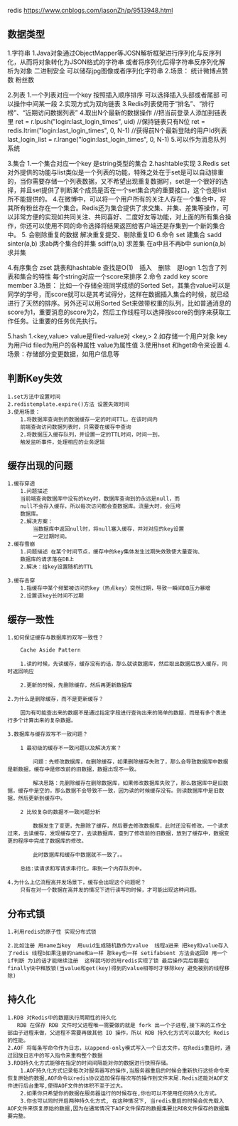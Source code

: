 redis
https://www.cnblogs.com/jasonZh/p/9513948.html
## 数据类型

1.字符串
    1.Java对象通过ObjectMapper等JOSN解析框架进行序列化与反序列化，从而将对象转化为JSON格式的字符串
        或者将序列化后得字符串反序列化解析为对象
        二进制安全 可以储存jpg图像或者序列化字符串
    2.场景：
        统计微博点赞数 粉丝数

2.列表
    1.一个列表对应一个key 按照插入顺序排序 可以选择插入头部或者尾部 可以操作中间某一段
    2.实现方式为双向链表
    3.Redis列表使用于“排名”、“排行榜”、“近期访问数据列表”
    4.取出N个最新的数据操作
        //把当前登录人添加到链表里
        ret = r.lpush("login:last_login_times", uid)
        //保持链表只有N位
        ret = redis.ltrim("login:last_login_times", 0, N-1)
        //获得前N个最新登陆的用户Id列表
        last_login_list = r.lrange("login:last_login_times", 0, N-1)
    5.可以作为消息队列系统

3.集合
    1.一个集合对应一个key 是string类型的集合
    2.hashtable实现
    3.Redis set对外提供的功能与list类似是一个列表的功能，特殊之处在于set是可以自动排重的，当你需要存储一个列表数据，又不希望出现重复数据时，set是一个很好的选择，并且set提供了判断某个成员是否在一个set集合内的重要接口，这个也是list所不能提供的。
    4.在微博中，可以将一个用户所有的关注人存在一个集合中，将其所有粉丝存在一个集合。Redis还为集合提供了求交集、并集、差集等操作，可以非常方便的实现如共同关注、共同喜好、二度好友等功能，对上面的所有集合操作，你还可以使用不同的命令选择将结果返回给客户端还是存集到一个新的集合中。
    5.
        会剔除重复的数据
        解决重复提交、剔除重复ID
    6.命令
        set 建集合
        sadd 
        sinter(a,b) 求ab两个集合的并集
        sdiff(a,b) 求差集 在a中且不再b中
        sunion(a,b)求并集

4.有序集合 zset  跳表和hashtable  查找是O(1)　插入　删除　是logn
    1.包含了列表和集合的特性 每个string对应一个score来排序
    2.命令 zadd key score member
    3.场景：
        比如一个存储全班同学成绩的Sorted Set，其集合value可以是同学的学号，而score就可以是其考试得分，这样在数据插入集合的时候，就已经进行了天然的排序。另外还可以用Sorted Set来做带权重的队列，比如普通消息的score为1，重要消息的score为2，然后工作线程可以选择按score的倒序来获取工作任务。让重要的任务优先执行。

5.hash
    1.<key,value>  value是filed-value对 <key,<filed-value>>
    2.如存储一个用户对象 key为用户id filed为用户的各种属性 value为属性值
    3.使用hset 和hget命令来设置
    4.场景：存储部分变更数据，如用户信息等


## 判断Key失效
    1.set方法中设置时间
    2.redistemplate.expire()方法 设置失效时间
    3.使用场景：
        1.将数据库查询到的数据缓存一定的时间TTL，在该时间内
        前端查询访问数据列表时，只需要在缓存中查询
        2.将数据压入缓存队列，并设置一定的TTL时间，时间一到，
        触发监听事件，处理相应的业务逻辑

## 缓存出现的问题
    1.缓存穿透    
        1.问题描述
        当前端查询数据库中没有的key时，数据库查询到的永远是null，而
        null不会存入缓存，所以每次访问都会查数据库。流量大时，会压垮
        数据库。
        2.解决方案：
            当数据库中返回null时，将null塞入缓存，并对对应的key设置
            一定过期时间。
    2.缓存雪崩
        1.问题描述 在某个时间节点，缓存中的key集体发生过期失效致使大量查询、
        数据库的请求落在DB上
        2.解决：给key设置随机的TTL
    
    3.缓存击穿
        1.指缓存中某个频繁被访问的key（热点key）突然过期，导致一瞬间DB压力暴增
        2.设置该key长时间不过期

## 缓存一致性
    1.如何保证缓存与数据库的双写一致性？

        Cache Aside Pattern

        1.读的时候，先读缓存，缓存没有的话，那么就读数据库，然后取出数据后放入缓存，同时返回响应

        2.更新的时候，先删除缓存，然后再更新数据库

    2.为什么是删除缓存，而不是更新缓存？

        因为有可能查出来的数据不是通过指定字段进行查询出来的简单的数据，而是有多个表进行多个计算出来的复杂数据。

    3.数据库与缓存双写不一致问题？

        1 最初级的缓存不一致问题以及解决方案？

            问题：先修改数据库，在删除缓存，如果删除缓存失败了，那么会导致数据库中数据是新数据，缓存中是修改前的旧数据，数据出现不一致。

            解决思路：先删除缓存在删除数据库，如果修改数据库失败了，那么数据库中是旧数据，缓存中是空的，那么数据不会导致不一致，因为读的时候缓存没有。则读数据库中是旧数据，然后更新到缓存中。

        2 比较复杂的数据不一致问题分析

            数据发生了变更，先删除了缓存，然后要去修改数据库，此时还没有修改，一个请求过来，去读缓存，发现缓存空了，去读数据库，查到了修改前的旧数据，放到了缓存中，数据变更的程序中完成了数据库的修改。

            此时数据库和缓存中数据就不一致了。。

        总结:读请求和写请求串行化，串到一个内存队列中。

    4.为什么上亿流程高并发场景下，缓存会出现这个问题呢？
        只有在对一个数据在高并发的情况下进行读写的时候，才可能出现这种问题。


## 分布式锁
    
    1.利用redis的原子性 实现分布式锁

    2.比如注册 用name当key  用uuid生成随机数作为value  线程a进来 把key和value存入了redis 线程b如果注册的name和a一样 那key也一样 setifabsent 方法会返回0 用一个if判断 为1的话才能继续注册  这样就巧妙的用redis实现了锁 最后操作完后都要在finally块中释放锁(当value和get(key)得到的value相等时才移除key 避免被别的线程移除)

## 持久化 
    1.RDB 对Redis中的数据执行周期性的持久化
       RDB 在保存 RDB 文件时父进程唯一需要做的就是 fork 出一个子进程,接下来的工作全部由子进程来做，父进程不需要再做其他 IO 操作，所以 RDB 持久化方式可以最大化 Redis 的性能。
    2.AOF 将每条写命令作为日志，以append-only模式写入一个日志文件，在Redis重启时，通过回放日志中的写入指令来重构整个数据
    3.RDB持久化方式能够在指定的时间间隔能对你的数据进行快照存储。
        1.AOF持久化方式记录每次对服务器写的操作,当服务器重启的时候会重新执行这些命令来恢复原始的数据,AOF命令以redis协议追加保存每次写的操作到文件末尾.Redis还能对AOF文件进行后台重写,使得AOF文件的体积不至于过大。
        2.如果你只希望你的数据在服务器运行的时候存在,你也可以不使用任何持久化方式。
        3.你也可以同时开启两种持久化方式, 在这种情况下, 当redis重启的时候会优先载入AOF文件来恢复原始的数据,因为在通常情况下AOF文件保存的数据集要比RDB文件保存的数据集要完整。


